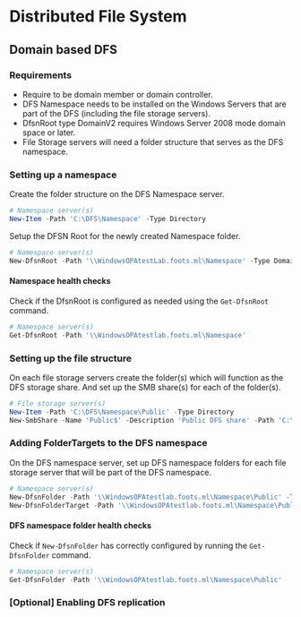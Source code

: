 # Distributed File System

## Domain based DFS
### Requirements
- Require to be domain member or domain controller.
- DFS Namespace needs to be installed on the Windows Servers that are part of the DFS (including the file storage servers).
- DfsnRoot type DomainV2 requires Windows Server 2008 mode domain space or later.
- File Storage servers will need a folder structure that serves as the DFS namespace.

### Setting up a namespace
Create the folder structure on the DFS Namespace server.
```PowerShell
# Namespace server(s)
New-Item -Path 'C:\DFS\Namespace' -Type Directory
```
Setup the DFSN Root for the newly created Namespace folder.
```PowerShell
# Namespace server(s)
New-DfsnRoot -Path '\\WindowsOPAtestLab.foots.ml\Namespace' -Type DomainV2 -TargetPath 'C:\DFS\Namespace' -EnableAccessBasedEnumeration $true
```

#### Namespace health checks
Check if the DfsnRoot is configured as needed using the `Get-DfsnRoot` command.
```PowerShell
# Namespace server(s)
Get-DfsnRoot -Path '\\WindowsOPAtestlab.foots.ml\Namespace'
```

### Setting up the file structure
On each file storage servers create the folder(s) which will function as the DFS storage share.
And set up the SMB share(s) for each of the folder(s).
```PowerShell
# File storage server(s)
New-Item -Path 'C:\DFS\Namespace\Public' -Type Directory
New-SmbShare -Name 'Public$' -Description 'Public DFS share' -Path 'C:\DFS\Namespace\Public' -FullAccess 'WINOPATL\Administrator' -ChangeAccess 'Domain Users' -ReadAccess 'Authenticated Users'
```

### Adding FolderTargets to the DFS namespace
On the DFS namespace server, set up DFS namespace folders for each file storage server that will be part of the DFS namespace.
```PowerShell
# Namespace server(s)
New-DfsnFolder -Path '\\WindowsOPAtestlab.foots.ml\Namespace\Public' -TargetFolder '\\Testlab-DFS1\Public$' -EnableTargetFailback
New-DfsnFolderTarget -Path '\\WindowsOPAtestlab.foots.ml\Namespace\Public' -TargetFolder '\\Testlab-DFS2\Public$' # To add additional file storage server(s)
```

#### DFS namespace folder health checks
Check if `New-DfsnFolder` has correctly configured by running the `Get-DfsnFolder` command.
```PowerShell
# Namespace server(s)
Get-DfsnFolder -Path '\\WindowsOPAtestlab.foots.ml\Namespace\Public'
```

### [Optional] Enabling DFS replication